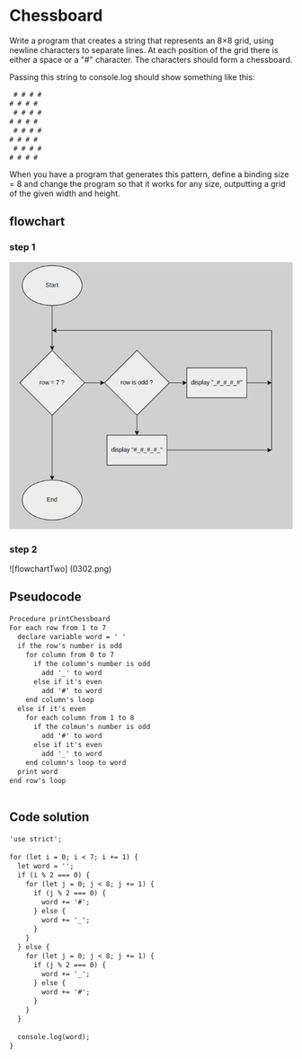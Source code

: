# Chessboard


Write a program that creates a string that represents an 8×8 grid, using newline characters to separate lines. At each position of the grid there is either a space or a "#" character. The characters should form a chessboard.

Passing this string to console.log should show something like this:

```
 # # # #
# # # #
 # # # #
# # # #
 # # # #
# # # #
 # # # #
# # # #
```

When you have a program that generates this pattern, define a binding size = 8 and change the program so that it works for any size, outputting a grid of the given width and height.

## flowchart 

### step 1

![flowchartOne](03.png)

### step 2

![flowchartTwo] (0302.png)


## Pseudocode

```
Procedure printChessboard
For each row from 1 to 7
  declare variable word = ' '
  if the row's number is odd
    for column from 0 to 7
      if the column's number is odd 
        add '_' to word
      else if it's even
        add '#' to word
    end column's loop
  else if it's even
    for each column from 1 to 8
      if the colmun's number is odd
        add '#' to word
      else if it's even
        add '_' to word
    end column's loop to word
  print word
end row's loop
    
```


## Code solution

```JS
'use strict';

for (let i = 0; i < 7; i += 1) {
  let word = '';
  if (i % 2 === 0) {
    for (let j = 0; j < 8; j += 1) {
      if (j % 2 === 0) {
        word += '#';
      } else {
        word += '_';
      }
    }
  } else {
    for (let j = 0; j < 8; j += 1) {
      if (j % 2 === 0) {
        word += '_';
      } else {
        word += '#';
      }
    }
  }

  console.log(word);
}
```